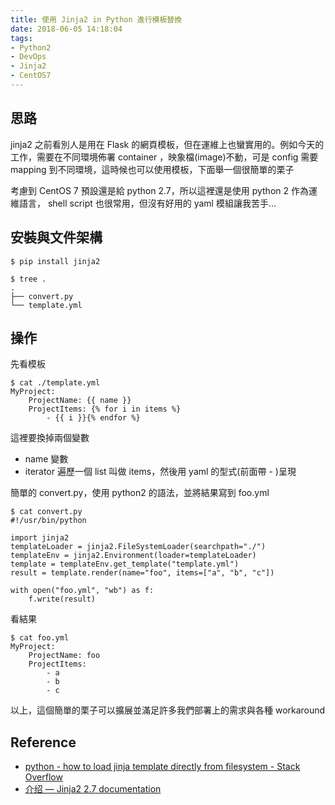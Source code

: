 ```yaml
---
title: 使用 Jinja2 in Python 進行模板替換 
date: 2018-06-05 14:18:04
tags:
- Python2
- DevOps
- Jinja2
- CentOS7
---
```


## 思路

jinja2 之前看別人是用在 Flask 的網頁模板，但在運維上也蠻實用的。例如今天的工作，需要在不同環境佈署 container ，映象檔(image)不動，可是 config 需要 mapping 到不同環境，這時候也可以使用模板，下面舉一個很簡單的栗子

考慮到 CentOS 7 預設還是給 python 2.7，所以這裡還是使用 python 2 作為運維語言， shell script 也很常用，但沒有好用的 yaml 模組讓我苦手…

## 安裝與文件架構

```
$ pip install jinja2

$ tree .
.
├── convert.py
└── template.yml
```

## 操作

先看模板
```
$ cat ./template.yml
MyProject:
    ProjectName: {{ name }}
    ProjectItems: {% for i in items %}
        - {{ i }}{% endfor %}
```

這裡要換掉兩個變數
- name 變數
- iterator 遍歷一個 list 叫做 items，然後用 yaml 的型式(前面帶 - )呈現

簡單的 convert.py，使用 python2 的語法，並將結果寫到 foo.yml
```
$ cat convert.py 
#!/usr/bin/python

import jinja2
templateLoader = jinja2.FileSystemLoader(searchpath="./")
templateEnv = jinja2.Environment(loader=templateLoader)
template = templateEnv.get_template("template.yml")
result = template.render(name="foo", items=["a", "b", "c"])

with open("foo.yml", "wb") as f:
    f.write(result)
```

看結果
```
$ cat foo.yml 
MyProject:
    ProjectName: foo
    ProjectItems: 
        - a
        - b
        - c
```

以上，這個簡單的栗子可以擴展並滿足許多我們部署上的需求與各種 workaround

## Reference
- [python - how to load jinja template directly from filesystem - Stack Overflow](https://stackoverflow.com/questions/38642557/how-to-load-jinja-template-directly-from-filesystem)
- [介绍 — Jinja2 2.7 documentation](http://docs.jinkan.org/docs/jinja2/intro.html#api)
